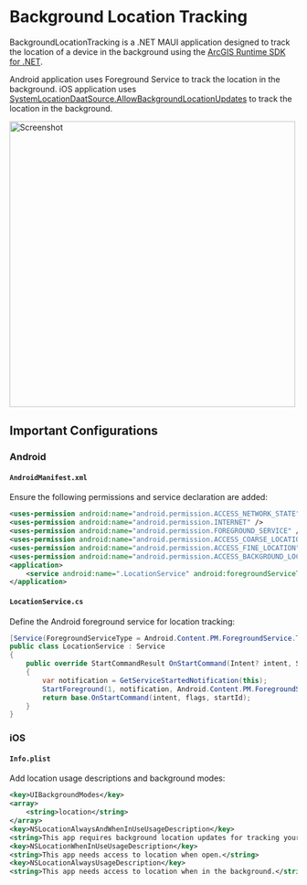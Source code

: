 # Background Location Tracking

BackgroundLocationTracking is a .NET MAUI application designed to track the location of a device in the background using the [ArcGIS Runtime SDK for .NET](https://developers.arcgis.com/net/).

Android application uses Foreground Service to track the location in the background. iOS application uses [SystemLocationDaatSource.AllowBackgroundLocationUpdates](https://developers.arcgis.com/net/api-reference/api/ios/Esri.ArcGISRuntime/Esri.ArcGISRuntime.Location.SystemLocationDataSource.AllowsBackgroundLocationUpdates.html) to track the location in the background.

<img src="https://github.com/user-attachments/assets/e5cd7f2f-c488-4953-b944-f908d3c81959" alt="Screenshot" width="500"/>


## Important Configurations

### Android

#### `AndroidManifest.xml`

Ensure the following permissions and service declaration are added:
```xml
<uses-permission android:name="android.permission.ACCESS_NETWORK_STATE" />
<uses-permission android:name="android.permission.INTERNET" />
<uses-permission android:name="android.permission.FOREGROUND_SERVICE" />
<uses-permission android:name="android.permission.ACCESS_COARSE_LOCATION" />
<uses-permission android:name="android.permission.ACCESS_FINE_LOCATION" />
<uses-permission android:name="android.permission.ACCESS_BACKGROUND_LOCATION" />
<application>
    <service android:name=".LocationService" android:foregroundServiceType="location" />
</application>
```

#### `LocationService.cs`

Define the Android foreground service for location tracking:
```C#
[Service(ForegroundServiceType = Android.Content.PM.ForegroundService.TypeLocation)]
public class LocationService : Service
{
    public override StartCommandResult OnStartCommand(Intent? intent, StartCommandFlags flags, int startId)
    {
        var notification = GetServiceStartedNotification(this);
        StartForeground(1, notification, Android.Content.PM.ForegroundService.TypeLocation);
        return base.OnStartCommand(intent, flags, startId);
    }
}
```


### iOS

#### `Info.plist`

Add location usage descriptions and background modes:

```xml
<key>UIBackgroundModes</key>
<array>
    <string>location</string>
</array>
<key>NSLocationAlwaysAndWhenInUseUsageDescription</key>
<string>This app requires background location updates for tracking your position.</string>
<key>NSLocationWhenInUseUsageDescription</key>
<string>This app needs access to location when open.</string>
<key>NSLocationAlwaysUsageDescription</key>
<string>This app needs access to location when in the background.</string>

```
